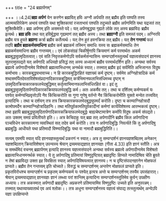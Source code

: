 +++
title = "24 ब्रह्मार्पणम्"

+++
।।4.24)**ब्रह्म अर्पणं** येन करणेन ब्रह्मवित् हविः अग्नौ अर्पयति तत्
ब्रह्मैव इति पश्यति तस्य आत्मव्यतिरेकेण अभावं पश्यति यथा शुक्तिकायां
रजताभावं पश्यति तदुच्यते ब्रह्मैव अर्पणमिति यथा यद्रजतं तत्
शुक्तिकैवेति। ब्रह्म अर्पणम् इति असमस्ते पदे। यत् अर्पणबुद्ध्या गृह्यते
लोके तत् अस्य ब्रह्मविदः ब्रह्मैव इत्यर्थः। **ब्रह्म हविः** तथा यत्
हविर्बुद्ध्या गृह्यमाणं तत् ब्रह्मैव अस्य। तथा **ब्रह्माग्नौ** इति
समस्तं पदम्। अग्निरपि ब्रह्मैव यत्र हूयते **ब्रह्मणा** कर्त्रा ब्रह्मैव
कर्तेत्यर्थः। यत् तेन हुतं हवनक्रिया तत् ब्रह्मैव। यत् **तेन गन्तव्यं**
फलं तदपि **ब्रह्मैव ब्रह्मकर्मसमाधिना** ब्रह्मैव कर्म ब्रह्मकर्म तस्मिन्
समाधिः यस्य सः ब्रह्मकर्मसमाधिः तेन ब्रह्मकर्मसमाधिना ब्रह्मैव
गन्तव्यम्।। एवं लोकसंग्रहं चिकीर्षुणापि क्रियमाणं कर्म परमार्थतः अकर्म
ब्रह्मबुद्ध्युपमृदितत्वात्। एवं सति निवृत्तकर्मणोऽपि सर्वकर्मसंन्यासिनः
सम्यग्दर्शनस्तुत्यर्थं यज्ञत्वसंपादनं ज्ञानस्य सुतरामुपपद्यते यत्
अर्पणादि अधियज्ञे प्रसिद्धं तत् अस्य अध्यात्मं ब्रह्मैव परमार्थदर्शिन
इति। अन्यथा सर्वस्य ब्रह्मत्वे अर्पणादीनामेव विशेषतो ब्रह्मत्वाभिधानम्
अनर्थकं स्यात्। तस्मात् ब्रह्मैव इदं सर्वमिति अभिजानतः विदुषः कर्माभावः।
कारकबुद्ध्यभावाच्च। न हि कारकबुद्धिरहितं यज्ञाख्यं कर्म दृष्टम्। सर्वमेव
अग्निहोत्रादिकं कर्म शब्दसमर्पितदेवताविशेषसंप्रदानादिकारकबुद्धिमत्
कर्त्रभिमानफलाभिसंधिमच्च दृष्टम् न उपमृदितक्रियाकारकफलभेदबुद्धिमत्
कर्तृत्वाभिमानफलाभिसंधिरहितं वा। इदं तु
ब्रह्मबुद्ध्युपमृदितार्पणादिकारकक्रियाफलभेदबुद्धि कर्म। अतः अकर्मैव तत्।
तथा च दर्शितम् कर्मण्यकर्म यः पश्येत् कर्मण्यभिप्रवृत्तोऽपि नैव
किंचित्करोति सः गुणा गुणेषु वर्तन्ते नैव किंचित्करोमीति युक्तो मन्येत
तत्त्ववित् इत्यादिभिः। तथा च दर्शयन् तत्र तत्र
क्रियाकारकफलभेदबुद्ध्युपमर्दं करोति। दृष्टा च काम्याग्निहोत्रादौ
कामोपमर्देन काम्याग्निहोत्रादिहानिः। तथा मतिपूर्वकामतिपूर्वकादीनां
कर्मणां कार्यविशेषस्य आरम्भकत्वं दृष्टम्। तथा इहापि
ब्रह्मबुद्ध्युपमृदितार्पणादिकारकक्रियाफलभेदबुद्धेः बाह्यचेष्टामात्रेण
कर्मापि विदुषः अकर्म संपद्यते। अतः उक्तम् समग्रं प्रविलीयते इति।। अत्र
केचिदाहुः यत् ब्रह्म तत् अर्पणादीनि ब्रह्मैव किल अर्पणादिना पञ्चविधेन
कारकात्मना व्यवस्थितं सत् तदेव कर्म करोति। तत्र न अर्पणादिबुद्धिः
निवर्त्यते किं तु अर्पणादिषु ब्रह्मबुद्धिः आधीयते यथा प्रतिमादौ
विष्ण्वादिबुद्धिः यथा वा नामादौ ब्रह्मबुद्धिरिति।।  
  
सत्यम् एवमपि स्यात् यदि ज्ञानयज्ञस्तुत्यर्थं प्रकरणं न स्यात्। अत्र तु
सम्यग्दर्शनं ज्ञानयज्ञशब्दितम् अनेकान् यज्ञशब्दितान् क्रियाविशेषान्
उपन्यस्य श्रेयान् द्रव्यमयाद्यज्ञात् ज्ञानयज्ञः (गीता 4.33) इति ज्ञानं
स्तौति। अत्र च समर्थमिदं वचनम् ब्रह्मार्पणम् इत्यादि ज्ञानस्य
यज्ञत्वसंपादने अन्यथा सर्वस्य ब्रह्मत्वे अर्पणादीनामेव विशेषतो
ब्रह्मत्वाभिधानमनर्थकं स्यात्। ये तु अर्पणादिषु प्रतिमायां
विष्णुदृष्टिवत् ब्रह्मदृष्टिः क्षिप्यते नामादिष्विव चेति ब्रुवते न तेषां
ब्रह्मविद्या उक्ता इह विवक्षिता स्यात् अर्पणादिविषयत्वात् ज्ञानस्य। न च
दृष्टिसंपादनज्ञानेन मोक्षफलं प्राप्यते। ब्रह्मैव तेन गन्तव्यम् इति
चोच्यते। विरुद्धं च सम्यग्दर्शनम् अन्तरेण मोक्षफलं प्राप्यते इति।
प्रकृतविरोधश्च सम्यग्दर्शनं च प्रकृतम् कर्मण्यकर्म यः पश्येत् इत्यत्र
अन्ते च सम्यग्दर्शनम् तस्यैव उपसंहारात्। श्रेयान् द्रव्यमयाद्यज्ञात्
ज्ञानयज्ञः ज्ञानं लब्ध्वा परां शान्तिम् इत्यादिना सम्यग्दर्शनस्तुतिमेव
कुर्वन् उपक्षीणः अध्यायः। तत्र अकस्मात् अर्पणादौ ब्रह्मदृष्टिः अप्रकरणे
प्रतिमायामिव विष्णुदृष्टिः उच्यते इति अनुपपन्नम्। तस्मात्
यथाव्याख्यातार्थ एव अयं श्लोकः।। तत्र अधुना सम्यग्दर्शनस्य यज्ञत्वं
संपाद्य तत्स्तुत्यर्थम् अन्येऽपि यज्ञा उपक्षिप्यन्ते

